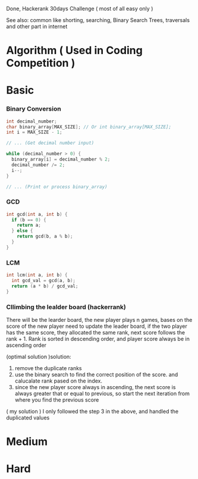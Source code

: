 Done, Hackerank 30days Challenge ( most of all easy only )

See also:
common like shorting, searching, Binary Search Trees, traversals and other part in internet


# Algorithm ( Used in Coding Competition )

# Basic
### Binary Conversion
```c
int decimal_number;
char binary_array[MAX_SIZE]; // Or int binary_array[MAX_SIZE];
int i = MAX_SIZE - 1;

// ... (Get decimal number input)

while (decimal_number > 0) {
  binary_array[i] = decimal_number % 2;
  decimal_number /= 2;
  i--;
}

// ... (Print or process binary_array)
```

### GCD
```c
int gcd(int a, int b) {
  if (b == 0) {
    return a;
  } else {
    return gcd(b, a % b);
  }
}
```

### LCM
```c
int lcm(int a, int b) {
  int gcd_val = gcd(a, b);
  return (a * b) / gcd_val;
}
```

### Cllimbing the lealder board (hackerrank)
There will be the learder board, the new player plays n games, bases on the score of the new player need to update the leader board, if the two player has the same score, they allocated the same rank, next score follows the rank + 1.
Rank is sorted in descending order, and player score always be in ascending order

(optimal solution )solution:
1. remove the duplicate ranks
2. use the binary search to find the correct position of the score. and calucalate rank pased on the index.
3. since the new player score always in ascending, the next score is always greater that or equal to previous, so start the next iteration from where you find the previous score

( my solution )
I only followed the step 3 in the above, and handled the duplicated values
# Medium

# Hard
